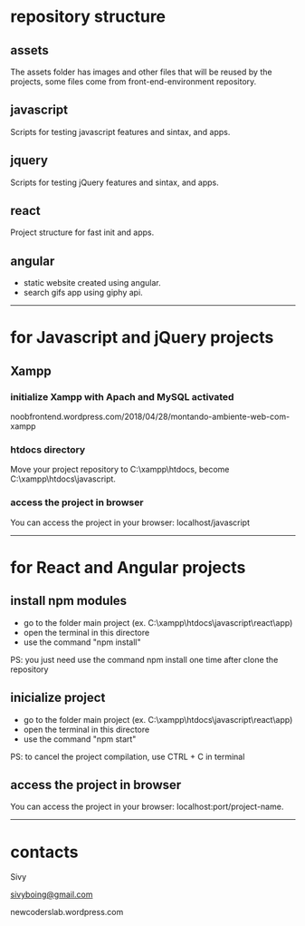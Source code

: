 # repository structure

## assets
The assets folder has images and other files that will be reused by the projects, some files come from front-end-environment repository.

## javascript
Scripts for testing javascript features and sintax, and apps.

## jquery
Scripts for testing jQuery features and sintax, and apps.

## react
Project structure for fast init and apps.

## angular
- static website created using angular.
- search gifs app using giphy api. 

---


# for Javascript and jQuery projects

## Xampp

### initialize Xampp with Apach and MySQL activated
noobfrontend.wordpress.com/2018/04/28/montando-ambiente-web-com-xampp

### htdocs directory
Move your project repository to C:\xampp\htdocs, become C:\xampp\htdocs\javascript.

### access the project in browser
You can access the project in your browser: localhost/javascript


---


# for React and Angular projects

## install npm modules
* go to the folder main project (ex. C:\xampp\htdocs\javascript\react\app)
* open the terminal in this directore
* use the command "npm install"

PS: you just need use the command npm install one time after clone the repository


## inicialize project
* go to the folder main project (ex. C:\xampp\htdocs\javascript\react\app)
* open the terminal in this directore
* use the command "npm start"

PS: to cancel the project compilation, use CTRL + C in terminal


## access the project in browser
You can access the project in your browser: localhost:port/project-name.

---

# contacts
Sivy

sivyboing@gmail.com

newcoderslab.wordpress.com
